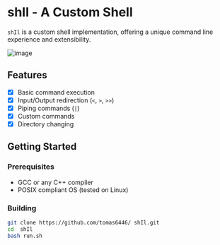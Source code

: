 # shIl - A Custom Shell

`shIl` is a custom shell implementation, offering a unique command line experience and extensibility.

![image](https://github.com/tomas6446/shIl/assets/77100735/3a7c016e-d95a-4c16-9fa9-bb3149cb9f1b)

## Features

- [x] Basic command execution
- [x] Input/Output redirection (`<`, `>`, `>>`)
- [x] Piping commands (`|`)
- [x] Custom commands
- [x] Directory changing

## Getting Started

### Prerequisites

- GCC or any C++ compiler
- POSIX compliant OS (tested on Linux)

### Building

```bash
git clone https://github.com/tomas6446/ shIl.git
cd  shIl
bash run.sh
```

